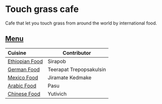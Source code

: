 # Touch grass cafe

Cafe that let you touch grass from around the world by international food.

## [Menu](menu.md)

| Cuisine                                  | Contributor |
|:-----------------------------------------|-------------|
| [Ethiopian Food](menu.md#ethiopian-food) | Sirapob     |
| [German Food](menu.md#German-Food) | Teerapat Trepopsakulsin |
| [Mexico Food](menu.md#mexico-food) | Jiramate Kedmake   | 
| [Arabic Food](menu.md#Arabic)      | Pasu         |
| [Chinese Food](menu.md#chinese-food) | Yutivich    |
